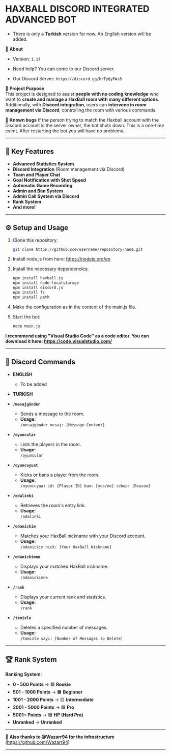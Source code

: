 # HAXBALL DISCORD INTEGRATED ADVANCED BOT

- There is only a **Turkish** version for now. An English version will be added.

🎉 **About**  
- Version: `1.17`
  
- Need help? You can come to our Discord server.
- Our Discord Server: `https://discord.gg/brTyQyPAzB`

🎉 **Project Purpose**  
This project is designed to assist **people with no coding knowledge** who want to **create and manage a HaxBall room with many different options**. Additionally, with **Discord integration**, users can **intervene in room management via Discord**, controlling the room with various commands.

🎉 **Known bugs**
If the person trying to match the Haxball account with the Discord account is the server owner, the bot shuts down. This is a one-time event. After restarting the bot you will have no problems.

---

## 🚀 **Key Features**

- **Advanced Statistics System**
- **Discord Integration** (Room management via Discord)
- **Team and Player Chat**
- **Goal Notification with Shot Speed**
- **Automatic Game Recording**
- **Admin and Ban System**
- **Admin Call System via Discord**
- **Rank System**
- **And more!**

---

## ⚙️ **Setup and Usage**

1. Clone this repository:
    ```bash
    git clone https://github.com/username/repository-name.git
    ```

2. Install node.js from here: https://nodejs.org/en

3. Install the necessary dependencies:
    ```bash
    npm install haxball.js
    npm install node-localstorage
    npm install discord.js
    npm install fs
    npm install path
    ```

4. Make the configuration as in the content of the main.js file.

5. Start the bot:
    ```bash
    node main.js
    ```

**I recommend using "Visual Studio Code" as a code editor. You can download it here: https://code.visualstudio.com/**

---

## 📝 **Discord Commands**
- **ENGLISH**
    - To be added

- **TURKISH**

- **`/mesajgönder`**  
  - Sends a message to the room.  
  - **Usage:**  
    `/mesajgönder mesaj: [Message Content]`

- **`/oyuncular`**  
  - Lists the players in the room.  
  - **Usage:**  
    `/oyuncular`

- **`/oyuncuyuat`**  
  - Kicks or bans a player from the room.  
  - **Usage:**  
    `/oyuncuyuat id: [Player ID] ban: [yes/no] sebep: [Reason]`

- **`/odalinki`**  
  - Retrieves the room's entry link.  
  - **Usage:**  
    `/odalinki`

- **`/odanickim`**  
  - Matches your HaxBall nickname with your Discord account.  
  - **Usage:**  
    `/odanickim nick: [Your HaxBall Nickname]`

- **`/odanickimne`**  
  - Displays your matched HaxBall nickname.  
  - **Usage:**  
    `/odanickimne`

- **`/rank`**  
  - Displays your current rank and statistics.  
  - **Usage:**  
    `/rank`

- **`/temizle`**  
  - Deletes a specified number of messages.  
  - **Usage:**  
    `/temizle sayı: [Number of Messages to Delete]`

---

## 🏆 **Rank System**

**Ranking System:**

- **0 - 500 Points** → 🟥  **Rookie**
- **501 - 1000 Points** → 🟧  **Beginner**
- **1001 - 2000 Points** → 🟨  **Intermediate**
- **2001 - 5000 Points** → 🟩  **Pro**
- **5001+ Points** → 🟦  **HP (Hard Pro)**
- **Unranked** → **Unranked**

---

🎉 **Also thanks to @Wazarr94 for the infrastructure** (https://github.com/Wazarr94)

---
